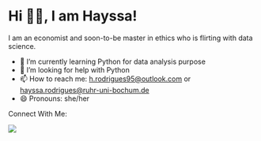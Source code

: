 # Hi 👋🏻, I am Hayssa!

I am an economist and soon-to-be master in ethics who is flirting with data science. 

- 🌱 I’m currently learning Python for data analysis purpose
- 🤔 I’m looking for help with Python
- 📫 How to reach me: h.rodrigues95@outlook.com or hayssa.rodrigues@ruhr-uni-bochum.de
- 😄 Pronouns: she/her

Connect With Me:

[![](https://i.stack.imgur.com/gVE0j.png)](https://www.linkedin.com/in/hrodrigues95/)
